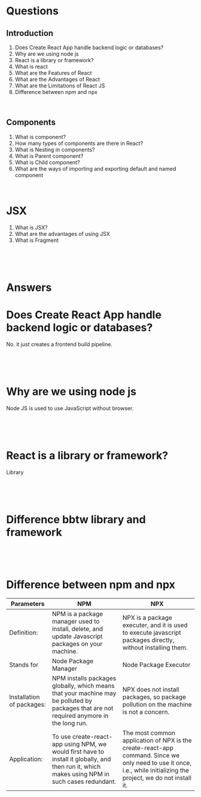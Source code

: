 # Questions

## Introduction

1. Does Create React App handle backend logic or databases?
2. Why are we using node js
3. React is a library or framework?
4. What is react
5. What are the Features of React
6. What are the Advantages of React
7. What are the Limitations of React JS
8. Difference between npm and npx

&nbsp;

## Components

1. What is component?
2. How many types of components are there in React?
3. What is Nesting in components?
4. What is Parent component?
5. What is Child component?
6. What are the ways of importing and exporting default and named component

&nbsp;

# JSX

1. What is JSX?
2. What are the advantages of using JSX
3. What is Fragment

&nbsp;

&nbsp;

# Answers

# Does Create React App handle backend logic or databases?

No. it just creates a frontend build pipeline.

&nbsp;

&nbsp;

# Why are we using node js

Node JS is used to use JavaScript without browser.

&nbsp;

&nbsp;

# React is a library or framework?

Library

&nbsp;

&nbsp;

# Difference bbtw library and framework

&nbsp;

&nbsp;

# Difference between npm and npx

| Parameters                | NPM                                                                                                                                            | NPX                                                                                                                                                                |
| ------------------------- | ---------------------------------------------------------------------------------------------------------------------------------------------- | ------------------------------------------------------------------------------------------------------------------------------------------------------------------ |
| Definition:               | NPM is a package manager used to install, delete, and update Javascript packages on your machine.                                              | NPX is a package executer, and it is used to execute javascript packages directly, without installing them.                                                        |
|Stands for |Node Package Manager|Node Package Executor |
| Installation of packages: | NPM installs packages globally, which means that your machine may be polluted by packages that are not required anymore in the long run.       | NPX does not install packages, so package pollution on the machine is not a concern.                                                                               |
| Application:              | To use create-react-app using NPM, we would first have to install it globally, and then run it, which makes using NPM in such cases redundant. | The most common application of NPX is the create-react-app command. Since we only need to use it once, i.e., while initializing the project, we do not install it. |

&nbsp;

&nbsp;
&nbsp;

&nbsp;
&nbsp;

&nbsp;
&nbsp;

&nbsp;
&nbsp;

&nbsp;
&nbsp;

&nbsp;
&nbsp;

&nbsp;
&nbsp;

&nbsp;
&nbsp;

&nbsp;
&nbsp;

&nbsp;
&nbsp;

&nbsp;
&nbsp;

&nbsp;
&nbsp;

&nbsp;
&nbsp;

&nbsp;
&nbsp;

&nbsp;

